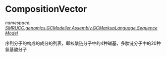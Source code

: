 ﻿# CompositionVector
_namespace: [SMRUCC.genomics.GCModeller.Assembly.GCMarkupLanguage.SequenceModel](./index.md)_

序列分子的构成的成分的列表，即核酸链分子中的4种碱基，多肽链分子中的20种氨基酸分子




